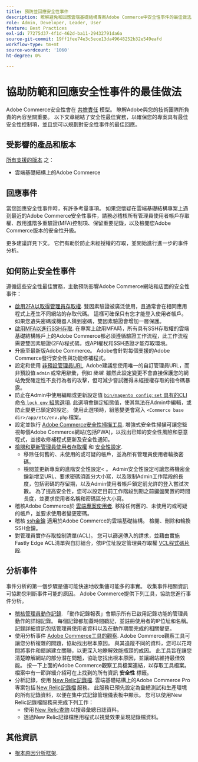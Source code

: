 ```yaml
---
title: 預防並回應安全性事件
description: 瞭解避免和回應雲端基礎結構專案Adobe Commerce中安全性事件的最佳做法。
role: Admin, Developer, Leader, User
feature: Best Practices
exl-id: 77275d37-4f1d-462d-ba11-29432791da6a
source-git-commit: 19ff1fee74e3c5ece13da49648252b32e549eafd
workflow-type: tm+mt
source-wordcount: '1060'
ht-degree: 0%

---
```


# 協助防範和回應安全性事件的最佳做法

Adobe Commerce安全性會在 [共擔責任](https://www.adobe.com/content/dam/cc/en/trust-center/ungated/whitepapers/experience-cloud/adobe-commerce-shared-responsibilities-guide.pdf) 模型。 瞭解Adobe與您的技術團隊所負責的內容至關重要。 以下文章總結了安全性最佳實務，以確保您的專案具有最佳安全性控制項，並且您可以規劃對安全性事件的最佳回應。

## 受影響的產品和版本

[所有支援的版本](../../../release/versions.md) 之：

- 雲端基礎結構上的Adobe Commerce

## 回應事件

當您回應安全性事件時，有許多考量事項。 如果您懷疑在雲端基礎結構專案上遇到最近的Adobe Commerce安全性事件，請務必稽核所有管理員使用者帳戶存取權、啟用進階多重驗證(MFA)控制項、保留重要記錄，以及檢閱您Adobe Commerce版本的安全性升級。

更多建議詳見下文。 它們有助於防止未經授權的存取，並開始進行進一步的事件分析。

## 如何防止安全性事件

遵循這些安全性最佳實務，主動預防影響Adobe Commerce網站和店面的安全性事件：

- [啟用2FA以取得管理員存取權](https://docs.magento.com/user-guide/stores/security-two-factor-authentication.html).
雙因素驗證被廣泛使用，且通常會在相同應用程式上產生不同網站的存取代碼。 這樣可確保只有您才能登入使用者帳戶。 如果您遺失密碼或機器人猜到密碼，雙因素驗證會增加一層保護。
- [啟用MFA以進行SSH存取](https://devdocs.magento.com/cloud/project/project-enable-mfa-enforcement.html).
在專案上啟用MFA時，所有具有SSH存取權的雲端基礎結構帳戶上的Adobe Commerce都必須遵循驗證工作流程，此工作流程需要雙因素驗證(2FA)程式碼，或API權杖和SSH憑證才能存取環境。
- 升級至最新版Adobe Commerce。
Adobe會針對每個支援的Adobe Commerce發行安全性與功能修補程式。
- 設定和使用 [非預設管理員URL](https://docs.magento.com/user-guide/stores/store-urls-custom-admin.html).
Adobe建議您使用唯一的自訂管理員URL，而非預設值 `admin` 或常用辭彙，例如 *後端*. 雖然此設定變更不會直接保護您的網站免受確定性不良行為者的攻擊，但可減少嘗試獲得未經授權存取的指令碼暴露。
- 防止在Admin中使用編輯或更新設定值  [`bin/magento config:set` 具有的CLI命令 `lock env` 組態選項](https://experienceleague.adobe.com/docs/commerce-operations/configuration-guide/cli/configuration-management/set-configuration-values.html#set-configuration-values-that-cannot-be-edited-in-the-admin). 此選項會鎖定組態值，使其無法在Admin中編輯，或防止變更已鎖定的設定。 使用此選項時，組態變更會寫入 `<Commerce base dir>/app/etc/env.php` 檔案。
- 設定並執行 [Adobe Commerce安全性掃描工具](https://docs.magento.com/user-guide/magento/security-scan.html).
增強式安全性掃描可讓您監視每個Adobe Commerce網站(包括PWA)，以找出已知的安全性風險和惡意程式，並接收修補程式更新及安全性通知。
- [檢閱和更新管理員使用者存取權](https://docs.magento.com/user-guide/system/permissions-users-all.html) 和 [安全性設定](https://docs.magento.com/user-guide/stores/security-admin.html).
   - 移除任何舊的、未使用的或可疑的帳戶，並為所有管理員使用者輪換密碼。
   - 檢閱並更新專案的進階安全性設定&lt; 。 Admin安全性設定可讓您將機密金鑰新增至URL、要求密碼須區分大小寫，以及限制Admin工作階段的長度，包括密碼的存留期，以及Admin使用者帳戶鎖定前允許的登入嘗試次數。 為了提高安全性，您可以設定目前工作階段到期之前鍵盤閒置的時間長度，並要求使用者名稱和密碼區分大小寫。
- 稽核Adobe Commerce於 [雲端專案使用者](https://devdocs.magento.com/cloud/project/user-admin.html).
移除任何舊的、未使用的或可疑的帳戶，並要求使用者變更密碼。
- 稽核 [ssh金鑰](https://devdocs.magento.com/cloud/before/before-workspace-ssh.html) 適用於Adobe Commerce的雲端基礎結構。
檢閱、刪除和輪換SSH金鑰。
- 對管理員實作存取控制清單(ACL)。
您可以篩選傳入的請求，並藉由實施Fastly Edge ACL清單與自訂組合，依IP位址設定管理員存取權 [VCL程式碼片段](https://experienceleague.adobe.com/docs/commerce-cloud-service/user-guide/cdn/custom-vcl-snippets/fastly-vcl-allowlist.html).

## 分析事件

事件分析的第一個步驟是儘可能快速地收集儘可能多的事實。 收集事件相關資訊可協助您判斷事件可能的原因。 Adobe Commerce提供下列工具，協助您進行事件分析。

- [稽核管理員動作記錄](https://docs.magento.com/user-guide/system/action-log-report.html).
「動作記錄報表」會顯示所有已啟用記錄功能的管理員動作的詳細記錄。 每個記錄都加蓋時間戳記，並註冊使用者的IP位址和名稱。 記錄詳細資訊包括管理員使用者資料以及在動作期間完成的相關變更。
- 使用分析事件 [Adobe Commerce工具的觀察](https://experienceleague.adobe.com/docs/commerce-operations/tools/observation-for-adobe-commerce/intro.html?lang=en).
Adobe Commerce觀察工具可讓您分析複雜的問題，協助找出根本原因。 與其追蹤不同的資料，您可以花時間將事件和錯誤建立關聯，以更深入地瞭解效能瓶頸的成因。
此工具旨在讓您清楚瞭解網站的部分潛在問題，協助您找出根本原因，並讓網站維持最佳效能。 按一下上面的Adobe Commerce觀察工具檔案連結，以存取工具檔案。 檔案中有一節詳細介紹可在上找到的所有資訊 **安全性** 標籤。
- 分析記錄，使用 [New Relic記錄檔](https://devdocs.magento.com/cloud/project/new-relic.html#new-relic-logs). 雲端基礎結構上的Adobe Commerce Pro專案包括 [New Relic記錄檔](https://docs.newrelic.com/docs/logs/new-relic-logs/get-started/introduction-new-relic-logs) 服務。 此服務已預先設定為彙總測試和生產環境的所有記錄資料，以便在集中式記錄管理儀表板中顯示。
您可以使用New Relic記錄檔服務來完成下列工作：
   - 使用 [New Relic查詢](https://docs.newrelic.com/docs/logs/new-relic-logs/ui-data/query-syntax-logs) 以搜尋彙總日誌資料。
   - 透過New Relic記錄檔應用程式以視覺效果呈現記錄檔資料。

## 其他資訊

- [根本原因分析框架](https://sansec.io/kb/incident-response/magento-root-cause-analysis).
